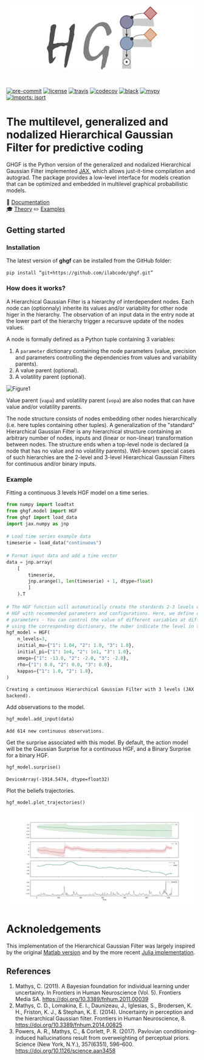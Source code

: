 <img src="docs/source/images/logo.png" align="center" alt="hgf" VSPACE=30>

[![pre-commit](https://img.shields.io/badge/pre--commit-enabled-brightgreen?logo=pre-commit&logoColor=white)](https://github.com/pre-commit/pre-commit) [![license](https://img.shields.io/badge/License-GPL%20v3-blue.svg)](https://github.com/LegrandNico/metadPy/blob/master/LICENSE) [![travis](https://travis-ci.com/LegrandNico/ghgf.svg?branch=master)](https://travis-ci.com/LegandNico/ghgf) [![codecov](https://codecov.io/gh/LegrandNico/ghgf/branch/master/graph/badge.svg)](https://codecov.io/gh/LegrandNico/ghgf) [![black](https://img.shields.io/badge/code%20style-black-000000.svg)](https://github.com/psf/black) [![mypy](http://www.mypy-lang.org/static/mypy_badge.svg)](http://mypy-lang.org/) [![Imports: isort](https://img.shields.io/badge/%20imports-isort-%231674b1?style=flat&labelColor=ef8336)](https://pycqa.github.io/isort/)

# The multilevel, generalized and nodalized Hierarchical Gaussian Filter for predictive coding

GHGF is the Python version of the generalized and nodalized Hierarchical Gaussian Filter implemented [JAX](https://github.com/google/jax), which allows just-it-time compilation and autograd. The package provides a low-level interface for models creation that can be optimized and embedded in multilevel graphical probabilistic models.

📖 [Documentation](https://ilabcode.github.io/ghgf/)  
🎓 [Theory](https://ilabcode.github.io/ghgf/theory.html)
✏️ [Examples](https://ilabcode.github.io/ghgf/tutorials.html)

## Getting started

### Installation

The latest version of **ghgf** can be installed from the GitHub folder:

`pip install “git+https://github.com/ilabcode/ghgf.git”`

### How does it works?

A Hierarchical Gaussian Filter is a hierarchy of interdependent nodes. Each node can (optionnaly) inherite its values and/or variability for other node higer in the hierarchy. The observation of an input data in the entry node at the lower part of the hierarchy trigger a recursuve update of the nodes values.

A node is formally defined as a Python tuple containing 3 variables:

1. A `parameter` dictionary containing the node parameters (value, precision and parameters controlling the dependencies from values and variability parents).
2. A value parent (optional).
3. A volatility parent (optional).

![Figure1](https://github.com/ilabcode/HierarchicalGaussianFiltering.jl/raw/main/docs/src/theory/images/genmod.png)

Value parent (`vapa`) and volatility parent (`vopa`) are also nodes that can have value and/or volatility parents.

The node structure consists of nodes embedding other nodes hierarchically (i.e. here tuples containing other tuples). A generalization of the "standard" Hierarchical Gaussian Filter is any hierarchical structure containing an arbitrary number of nodes, inputs and (linear or non-linear) transformation between nodes. The structure ends when a top-level node is declared (a node that has no value and no volatility parents). Well-known special cases of such hierarchies are the 2-level and 3-level Hierarchical Gaussian Filters for continuous and/or binary inputs.

### Example

Fitting a continuous 3 levels HGF model on a time series.

```python
from numpy import loadtxt
from ghgf.model import HGF
from ghgf import load_data
import jax.numpy as jnp

# Load time series example data
timeserie = load_data("continuous")

# Format input data and add a time vector 
data = jnp.array(
    [
        timeserie, 
        jnp.arange(1, len(timeserie) + 1, dtype=float)
        ]
    ).T

# The HGF function will automatically create the stardards 2-3 levels continuous-binary 
# HGF with recommended parameters and configurations. Here, we define custom model
# parameters - You can control the value of different variables at different levels
# using the corresponding dictionary, the nuber indicate the level in the hierarchy.
hgf_model = HGF(
    n_levels=3,
    initial_mu={"1": 1.04, "2": 1.0, "3": 1.0},
    initial_pi={"1": 1e4, "2": 1e1, "3": 1.0},
    omega={"1": -13.0, "2": -2.0, "3": -2.0},
    rho={"1": 0.0, "2": 0.0, "3": 0.0},
    kappas={"1": 1.0, "2": 1.0},
)

```

`
Creating a continuous Hierarchical Gaussian Filter with 3 levels (JAX backend).
`

Add observations to the model.

```python
hgf_model.add_input(data)
```

`
Add 614 new continuous observations.
`

Get the surprise associated with this model. By default, the action model will be the Gaussian Surprise for a continuous HGF, and a Binary Surprise for a binary HGF.

```python
hgf_model.surprise()
```

`
DeviceArray(-1914.5474, dtype=float32)
`

Plot the beliefs trajectories.

```python
hgf_model.plot_trajectories()
```

![png](./docs/source/images/trajectories.png)

# Acknoledgements

This implementation of the Hierarchical Gaussian Filter was largely inspired by the original [Matlab version](https://translationalneuromodeling.github.io/tapas) and by the more recent [Julia implementation](https://github.com/ilabcode/HGF.jl).

## References

1. Mathys, C. (2011). A Bayesian foundation for individual learning under uncertainty. In Frontiers in Human Neuroscience (Vol. 5). Frontiers Media SA. https://doi.org/10.3389/fnhum.2011.00039
2. Mathys, C. D., Lomakina, E. I., Daunizeau, J., Iglesias, S., Brodersen, K. H., Friston, K. J., & Stephan, K. E. (2014). Uncertainty in perception and the hierarchical Gaussian filter. Frontiers in Human Neuroscience, 8. https://doi.org/10.3389/fnhum.2014.00825
3. Powers, A. R., Mathys, C., & Corlett, P. R. (2017). Pavlovian conditioning-induced hallucinations result from overweighting of perceptual priors. Science (New York, N.Y.), 357(6351), 596–600. https://doi.org/10.1126/science.aan3458
